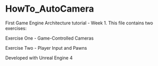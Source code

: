 # HowTo_AutoCamera
First Game Engine Architecture tutorial - Week 1.
This file contains two exercises:

Exercise One - Game-Controlled Cameras

Exercise Two - Player Input and Pawns

Developed with Unreal Engine 4
